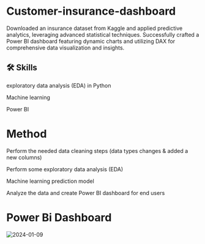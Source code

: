 
# Customer-insurance-dashboard

 Downloaded an insurance dataset from Kaggle and applied predictive analytics, leveraging advanced statistical techniques. Successfully crafted a Power BI dashboard featuring dynamic charts and utilizing DAX for comprehensive data visualization and insights.



## 🛠 Skills

exploratory data analysis (EDA)  in Python

Machine learning 

Power BI


# Method

  Perform the needed data cleaning steps (data types changes & added a new columns) 

  Perform some exploratory data analysis (EDA) 

  Machine learning prediction model 

  Analyze the data and create Power BI dashboard for end users

# Power Bi Dashboard 

![2024-01-09](https://github.com/Mustafa2820/Customer-insurance-dashboard/assets/146741178/62b44ef3-f88f-46e5-b5b5-fcbee84ba6cc)
